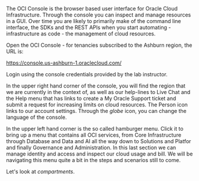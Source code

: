 The OCI Console is the browser based user interface for Oracle Cloud Infrastructure. Through the console you can inspect and manage resources in a GUI. Over time you are likely to primarily make of the command line interface, the SDKs and the REST APIs when you start automating - infrastructure as code - the management of cloud resources.

Open the OCI Console - for tenancies subscribed to the Ashburn region, the URL is:

https://console.us-ashburn-1.oraclecloud.com/

Login using the console credentials provided by the lab instructor.

In the upper right hand corner of the console, you will find the region that we are currently in the context of, as well as our help-lines to Live Chat and the Help menu that has links to create a My Oracle Support ticket and submit a request for increasing limits on cloud resources. The Person icon links to our account settings. Through the *globe* icon, you can change the language of the console. 

In the upper left hand corner is the so called hamburger menu. Click it to bring up a menu that contains all OCI services, from Core Infrastructure through Database and Data and AI all the way down to Solutions and Platfor and finally Governance and Administration. In this last section we can manage identity and access and inspect our cloud usage and bill. We will be navigating this menu quite a bit in the steps and scenarios still to come.

Let's look at *compartments*.


